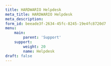 ```yaml
---
title: HARDWARIO Helpdesk
meta_title: HARDWARIO Helpdesk
meta_description:
form_id: beeade3f-2634-45fc-8245-19e4fc8720d7
menu:
    main:
        parent: 'Support'
    support:
        weight: 20
        name: Helpdesk
draft: false
---
```

